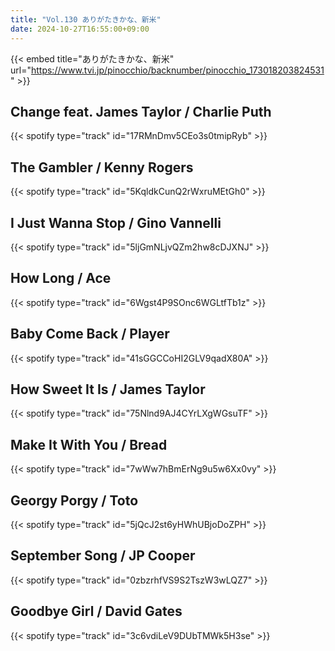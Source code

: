 ```yaml
---
title: "Vol.130 ありがたきかな、新米"
date: 2024-10-27T16:55:00+09:00
---
```


{{< embed title="ありがたきかな、新米" url="https://www.tvi.jp/pinocchio/backnumber/pinocchio_173018203824531" >}}

## Change feat. James Taylor / Charlie Puth
{{< spotify type="track" id="17RMnDmv5CEo3s0tmipRyb" >}}

## The Gambler / Kenny Rogers
{{< spotify type="track" id="5KqldkCunQ2rWxruMEtGh0" >}}

## I Just Wanna Stop / Gino Vannelli
{{< spotify type="track" id="5ljGmNLjvQZm2hw8cDJXNJ" >}}

## How Long / Ace
{{< spotify type="track" id="6Wgst4P9SOnc6WGLtfTb1z" >}}

## Baby Come Back / Player
{{< spotify type="track" id="41sGGCCoHI2GLV9qadX80A" >}}

## How Sweet It Is / James Taylor
{{< spotify type="track" id="75Nlnd9AJ4CYrLXgWGsuTF" >}}

## Make It With You / Bread
{{< spotify type="track" id="7wWw7hBmErNg9u5w6Xx0vy" >}}

## Georgy Porgy / Toto
{{< spotify type="track" id="5jQcJ2st6yHWhUBjoDoZPH" >}}

## September Song / JP Cooper
{{< spotify type="track" id="0zbzrhfVS9S2TszW3wLQZ7" >}}

## Goodbye Girl / David Gates
{{< spotify type="track" id="3c6vdiLeV9DUbTMWk5H3se" >}}